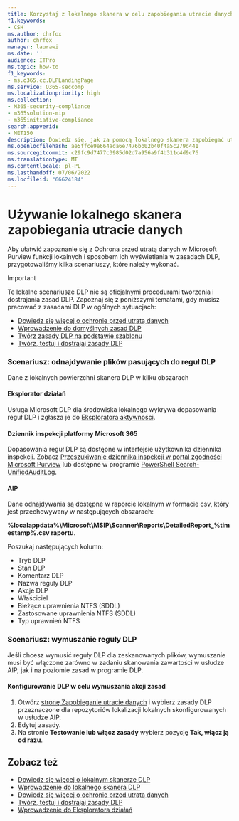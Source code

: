 ```yaml
---
title: Korzystaj z lokalnego skanera w celu zapobiegania utracie danych
f1.keywords:
- CSH
ms.author: chrfox
author: chrfox
manager: laurawi
ms.date: ''
audience: ITPro
ms.topic: how-to
f1_keywords:
- ms.o365.cc.DLPLandingPage
ms.service: O365-seccomp
ms.localizationpriority: high
ms.collection:
- M365-security-compliance
- m365solution-mip
- m365initiative-compliance
search.appverid:
- MET150
description: Dowiedz się, jak za pomocą lokalnego skanera zapobiegać utracie danych skanować dane magazynowane i implementować akcje ochronne dla lokalnych udziałów plików oraz lokalnych folderów programu SharePoint i bibliotek dokumentów.
ms.openlocfilehash: ae5ffce9e664ada6e7476bb02b40f4a5c279d441
ms.sourcegitcommit: c29fc9d7477c3985d02d7a956a9f4b311c4d9c76
ms.translationtype: MT
ms.contentlocale: pl-PL
ms.lasthandoff: 07/06/2022
ms.locfileid: "66624184"
---
```

# <a name="use-the-data-loss-prevention-on-premises-scanner"></a>Używanie lokalnego skanera zapobiegania utracie danych

Aby ułatwić zapoznanie się z Ochrona przed utratą danych w Microsoft Purview funkcji lokalnych i sposobem ich wyświetlania w zasadach DLP, przygotowaliśmy kilka scenariuszy, które należy wykonać.

> [!IMPORTANT]
> Te lokalne scenariusze DLP nie są oficjalnymi procedurami tworzenia i dostrajania zasad DLP. Zapoznaj się z poniższymi tematami, gdy musisz pracować z zasadami DLP w ogólnych sytuacjach:
>
> - [Dowiedz się więcej o ochronie przed utratą danych](dlp-learn-about-dlp.md)
> - [Wprowadzenie do domyślnych zasad DLP](get-started-with-the-default-dlp-policy.md)
> - [Twórz zasady DLP na podstawie szablonu](create-a-dlp-policy-from-a-template.md)
> - [Twórz, testuj i dostrajaj zasady DLP](create-test-tune-dlp-policy.md)

### <a name="scenario-discover-files-matching-dlp-rules"></a>Scenariusz: odnajdywanie plików pasujących do reguł DLP

Dane z lokalnych powierzchni skanera DLP w kilku obszarach

#### <a name="activity-explorer"></a>Eksplorator działań

 Usługa Microsoft DLP dla środowiska lokalnego wykrywa dopasowania reguł DLP i zgłasza je do [Eksploratora aktywności](https://compliance.microsoft.com/dataclassification?viewid=activitiesexplorer).

#### <a name="microsoft-365-audit-log"></a>Dziennik inspekcji platformy Microsoft 365

Dopasowania reguł DLP są dostępne w interfejsie użytkownika dziennika inspekcji. Zobacz [Przeszukiwanie dziennika inspekcji w portal zgodności Microsoft Purview](search-the-audit-log-in-security-and-compliance.md) lub dostępne w programie [PowerShell Search-UnifiedAuditLog](/powershell/module/exchange/search-unifiedauditlog).

#### <a name="aip"></a>AIP

Dane odnajdywania są dostępne w raporcie lokalnym w formacie csv, który jest przechowywany w następujących obszarach:

**%localappdata%\Microsoft\MSIP\Scanner\Reports\DetailedReport_%timestamp%.csv raportu**.

 Poszukaj następujących kolumn:

- Tryb DLP
- Stan DLP
- Komentarz DLP
- Nazwa reguły DLP
- Akcje DLP
- Właściciel
- Bieżące uprawnienia NTFS (SDDL)
- Zastosowane uprawnienia NTFS (SDDL)
- Typ uprawnień NTFS

### <a name="scenario-enforce-dlp-rule"></a>Scenariusz: wymuszanie reguły DLP

Jeśli chcesz wymusić reguły DLP dla zeskanowanych plików, wymuszanie musi być włączone zarówno w zadaniu skanowania zawartości w usłudze AIP, jak i na poziomie zasad w programie DLP.

#### <a name="configure-dlp-to-enforce-policy-actions"></a>Konfigurowanie DLP w celu wymuszania akcji zasad

1. Otwórz [stronę Zapobieganie utracie danych](https://compliance.microsoft.com/datalossprevention?viewid=policies) i wybierz zasady DLP przeznaczone dla repozytoriów lokalizacji lokalnych skonfigurowanych w usłudze AIP.
2. Edytuj zasady.
3. Na stronie **Testowanie lub włącz zasady** wybierz pozycję **Tak, włącz ją od razu**.

## <a name="see-also"></a>Zobacz też

- [Dowiedz się więcej o lokalnym skanerze DLP](dlp-on-premises-scanner-learn.md)
- [Wprowadzenie do lokalnego skanera DLP](dlp-on-premises-scanner-get-started.md)
- [Dowiedz się więcej o ochronie przed utratą danych](dlp-learn-about-dlp.md)
- [Twórz, testuj i dostrajaj zasady DLP](create-test-tune-dlp-policy.md)
- [Wprowadzenie do Eksploratora działań](data-classification-activity-explorer.md)
